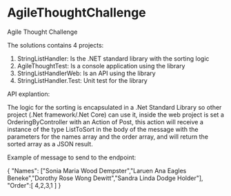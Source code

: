 # AgileThoughtChallenge
Agile Thought Challenge

The solutions contains 4 projects:

1. StringListHandler: Is the .NET standard library with the sorting logic
2. AgileThoughtTest: Is a console application using the library
3. StringListHandlerWeb: Is an API using the library
4. StringListHandler.Test: Unit test for the library

API explantion:

The logic for the sorting is encapsulated in a .Net Standard Library so other project (.Net framework/.Net Core) can use it, inside the web project is set a OrderingByController with an Action of Post, this action will receive a instance of the type ListToSort in the body of the message with the parameters for the names array and the order array, and will return the sorted array as a JSON result. 

Example of message to send to the endpoint:

{
  "Names": ["Sonia Maria Wood Dempster","Laruen Ana Eagles Beneke","Dorothy Rose Wong Dewitt","Sandra Linda Dodge Holder"],
  "Order":[ 4,2,3,1 ]
}
